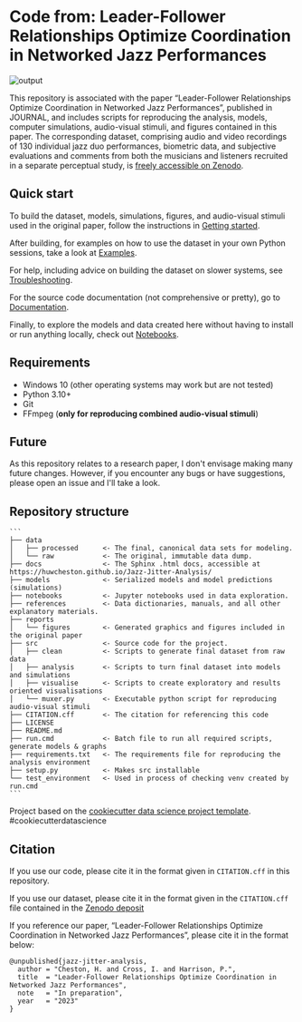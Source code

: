 # Code from: Leader-Follower Relationships Optimize Coordination in Networked Jazz Performances
![output](https://user-images.githubusercontent.com/97224401/231712093-133cafa0-dffe-4a23-945d-5249c4385bab.gif)

This repository is associated with the paper “Leader-Follower Relationships Optimize Coordination in Networked Jazz Performances”, published in JOURNAL, and includes scripts for reproducing the analysis, models, computer simulations, audio-visual stimuli, and figures contained in this paper. The corresponding dataset, comprising audio and video recordings of 130 individual jazz duo performances, biometric data, and subjective evaluations and comments from both the musicians and listeners recruited in a separate perceptual study, is [freely accessible on Zenodo](https://doi.org/10.5281/zenodo.7773824).

## Quick start

To build the dataset, models, simulations, figures, and audio-visual stimuli used in the original paper, follow the instructions in [Getting started](https://huwcheston.github.io/Jazz-Jitter-Analysis/getting-started.html).

After building, for examples on how to use the dataset in your own Python sessions, take a look at [Examples](https://huwcheston.github.io/Jazz-Jitter-Analysis/examples.html).

For help, including advice on building the dataset on slower systems, see [Troubleshooting](https://huwcheston.github.io/Jazz-Jitter-Analysis/troubleshooting.html).

For the source code documentation (not comprehensive or pretty), go to [Documentation](https://huwcheston.github.io/Jazz-Jitter-Analysis/_autosummary/src.html#).

Finally, to explore the models and data created here without having to install or run anything locally, check out [Notebooks](https://huwcheston.github.io/Jazz-Jitter-Analysis/notebooks.html).

## Requirements

- Windows 10 (other operating systems may work but are not tested)
- Python 3.10+
- Git
- FFmpeg (**only for reproducing combined audio-visual stimuli**)

## Future

As this repository relates to a research paper, I don't envisage making many future changes. However, if you encounter any bugs or have suggestions, please open an issue and I'll take a look.

## Repository structure

    ```
    ├── data
    │   ├── processed      <- The final, canonical data sets for modeling.
    │   └── raw            <- The original, immutable data dump.
    ├── docs               <- The Sphinx .html docs, accessible at https://huwcheston.github.io/Jazz-Jitter-Analysis/
    ├── models             <- Serialized models and model predictions (simulations)
    ├── notebooks          <- Jupyter notebooks used in data exploration.
    ├── references         <- Data dictionaries, manuals, and all other explanatory materials.
    ├── reports            
    │   └── figures        <- Generated graphics and figures included in the original paper
    ├── src                <- Source code for the project.
    │   ├── clean          <- Scripts to generate final dataset from raw data
    │   ├── analysis       <- Scripts to turn final dataset into models and simulations
    │   ├── visualise      <- Scripts to create exploratory and results oriented visualisations
    │   └── muxer.py       <- Executable python script for reproducing audio-visual stimuli
    ├── CITATION.cff       <- The citation for referencing this code
    ├── LICENSE
    ├── README.md
    ├── run.cmd            <- Batch file to run all required scripts, generate models & graphs
    ├── requirements.txt   <- The requirements file for reproducing the analysis environment
    ├── setup.py           <- Makes src installable            
    └── test_environment   <- Used in process of checking venv created by run.cmd
    ```

Project based on the [cookiecutter data science project template](https://drivendata.github.io/cookiecutter-data-science/). #cookiecutterdatascience

## Citation

If you use our code, please cite it in the format given in `CITATION.cff` in this repository. 

If you use our dataset, please cite it in the format given in the `CITATION.cff` file contained in the [Zenodo deposit](https://doi.org/10.5281/zenodo.7773824)

If you reference our paper, “Leader-Follower Relationships Optimize Coordination in Networked Jazz Performances”, please cite it in the format below:

```
@unpublished{jazz-jitter-analysis,
  author = "Cheston, H. and Cross, I. and Harrison, P.",
  title  = "Leader-Follower Relationships Optimize Coordination in Networked Jazz Performances",
  note   = "In preparation",
  year   = "2023"
}
```
